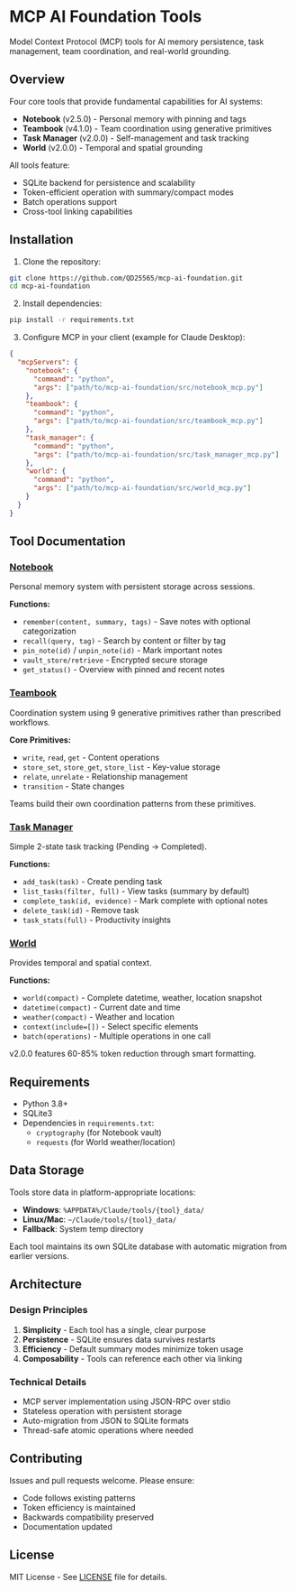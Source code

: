# MCP AI Foundation Tools

Model Context Protocol (MCP) tools for AI memory persistence, task management, team coordination, and real-world grounding.

## Overview

Four core tools that provide fundamental capabilities for AI systems:

- **Notebook** (v2.5.0) - Personal memory with pinning and tags
- **Teambook** (v4.1.0) - Team coordination using generative primitives
- **Task Manager** (v2.0.0) - Self-management and task tracking
- **World** (v2.0.0) - Temporal and spatial grounding

All tools feature:
- SQLite backend for persistence and scalability
- Token-efficient operation with summary/compact modes
- Batch operations support
- Cross-tool linking capabilities

## Installation

1. Clone the repository:
```bash
git clone https://github.com/QD25565/mcp-ai-foundation.git
cd mcp-ai-foundation
```

2. Install dependencies:
```bash
pip install -r requirements.txt
```

3. Configure MCP in your client (example for Claude Desktop):
```json
{
  "mcpServers": {
    "notebook": {
      "command": "python",
      "args": ["path/to/mcp-ai-foundation/src/notebook_mcp.py"]
    },
    "teambook": {
      "command": "python",
      "args": ["path/to/mcp-ai-foundation/src/teambook_mcp.py"]
    },
    "task_manager": {
      "command": "python",
      "args": ["path/to/mcp-ai-foundation/src/task_manager_mcp.py"]
    },
    "world": {
      "command": "python",
      "args": ["path/to/mcp-ai-foundation/src/world_mcp.py"]
    }
  }
}
```

## Tool Documentation

### [Notebook](docs/notebook.md)
Personal memory system with persistent storage across sessions.

**Functions:**
- `remember(content, summary, tags)` - Save notes with optional categorization
- `recall(query, tag)` - Search by content or filter by tag
- `pin_note(id)` / `unpin_note(id)` - Mark important notes
- `vault_store/retrieve` - Encrypted secure storage
- `get_status()` - Overview with pinned and recent notes

### [Teambook](docs/teambook.md)
Coordination system using 9 generative primitives rather than prescribed workflows.

**Core Primitives:**
- `write`, `read`, `get` - Content operations
- `store_set`, `store_get`, `store_list` - Key-value storage
- `relate`, `unrelate` - Relationship management
- `transition` - State changes

Teams build their own coordination patterns from these primitives.

### [Task Manager](docs/task_manager.md)
Simple 2-state task tracking (Pending → Completed).

**Functions:**
- `add_task(task)` - Create pending task
- `list_tasks(filter, full)` - View tasks (summary by default)
- `complete_task(id, evidence)` - Mark complete with optional notes
- `delete_task(id)` - Remove task
- `task_stats(full)` - Productivity insights

### [World](docs/world.md)
Provides temporal and spatial context.

**Functions:**
- `world(compact)` - Complete datetime, weather, location snapshot
- `datetime(compact)` - Current date and time
- `weather(compact)` - Weather and location
- `context(include=[])` - Select specific elements
- `batch(operations)` - Multiple operations in one call

v2.0.0 features 60-85% token reduction through smart formatting.

## Requirements

- Python 3.8+
- SQLite3
- Dependencies in `requirements.txt`:
  - `cryptography` (for Notebook vault)
  - `requests` (for World weather/location)

## Data Storage

Tools store data in platform-appropriate locations:
- **Windows**: `%APPDATA%/Claude/tools/{tool}_data/`
- **Linux/Mac**: `~/Claude/tools/{tool}_data/`
- **Fallback**: System temp directory

Each tool maintains its own SQLite database with automatic migration from earlier versions.

## Architecture

### Design Principles
1. **Simplicity** - Each tool has a single, clear purpose
2. **Persistence** - SQLite ensures data survives restarts
3. **Efficiency** - Default summary modes minimize token usage
4. **Composability** - Tools can reference each other via linking

### Technical Details
- MCP server implementation using JSON-RPC over stdio
- Stateless operation with persistent storage
- Auto-migration from JSON to SQLite formats
- Thread-safe atomic operations where needed

## Contributing

Issues and pull requests welcome. Please ensure:
- Code follows existing patterns
- Token efficiency is maintained
- Backwards compatibility preserved
- Documentation updated

## License

MIT License - See [LICENSE](LICENSE) file for details.